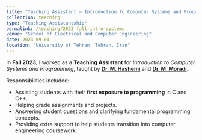```yaml
---
title: "Teaching Assistant – Introduction to Computer Systems and Programming"
collection: teaching
type: "Teaching Assistantship"
permalink: /teaching/2023-fall-intro-systems
venue: "School of Electrical and Computer Engineering"
date: 2023-09-01
location: "University of Tehran, Tehran, Iran"
---
```


In **Fall 2023**, I worked as a **Teaching Assistant** for *Introduction to Computer Systems and Programming*, taught by [**Dr. M. Hashemi**](https://profile.ut.ac.ir/~rhashemi) and [**Dr. M. Moradi**](https://ece.ut.ac.ir/~moradih).  

Responsibilities included:  
- Assisting students with their **first exposure to programming** in C and C++.  
- Helping grade assignments and projects.  
- Answering student questions and clarifying fundamental programming concepts.  
- Providing extra support to help students transition into computer engineering coursework.  
